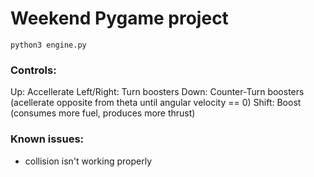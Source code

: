 # Weekend Pygame project

```
python3 engine.py
```

### Controls:
  Up: Accellerate
  Left/Right: Turn boosters
  Down: Counter-Turn boosters (acellerate opposite from theta until angular velocity == 0)
  Shift: Boost (consumes more fuel, produces more thrust)
  
  
### Known issues:

* collision isn't working properly
